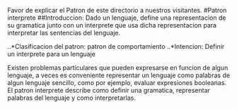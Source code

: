 Favor de explicar el Patron de este directorio a nuestros visitantes.
#Patron interprete
##Introduccion: 
Dado un lenguaje, define una representacion de su gramatica junto con un interprete que usa dicha representacion para interpretar las sentencias del lenguaje.

..*Clasificacion del patron: patron de comportamiento
..*Intencion: Definir un interprete para un lenguaje

Existen problemas particulares que pueden expresarse en funcion de algun lenguaje, a veces es conveniente representar un lenguaje como palabras de algun lenguaje sencillo, como por ejemplo, evaluar expresiones booleanas.
El patron interprete describe como definir una gramatica, representar palabras del lenguaje y como interpretarlas.
